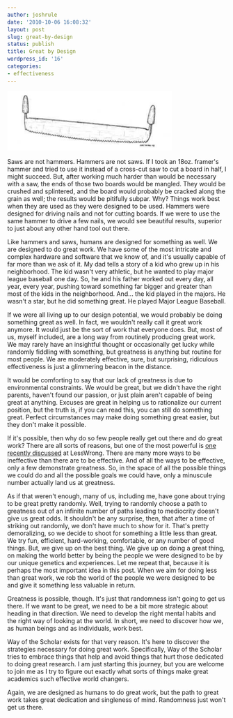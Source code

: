 ```yaml
---
author: joshrule
date: '2010-10-06 16:08:32'
layout: post
slug: great-by-design
status: publish
title: Great by Design
wordpress_id: '16'
categories:
- effectiveness
---
```


![image from fullchisel.com][1]

Saws are not hammers. Hammers are not saws. If I took an 18oz. framer's hammer
and tried to use it instead of a cross-cut saw to cut a board in half, I might
succeed. But, after working much harder than would be necessary with a saw,
the ends of those two boards would be mangled. They would be crushed and
splintered, and the board would probably be cracked along the grain as well;
the results would be pitifully subpar. Why? Things work best when they are
used as they were designed to be used. Hammers were designed for driving nails
and not for cutting boards. If we were to use the same hammer to drive a few
nails, we would see beautiful results, superior to just about any other hand
tool out there.

Like hammers and saws, humans are designed for something as well. We are
designed to do great work. We have some of the most intricate and complex
hardware and software that we know of, and it's usually capable of far more
than we ask of it. My dad tells a story of a kid who grew up in his
neighborhood. The kid wasn't very athletic, but he wanted to play major league
baseball one day. So, he and his father worked out every day, all year, every
year, pushing toward something far bigger and greater than most of the kids in
the neighborhood. And... the kid played in the majors. He wasn't a star, but
he did something great. He played Major League Baseball.

If we were all living up to our design potential, we would probably be doing
something great as well. In fact, we wouldn't really call it great work
anymore. It would just be the sort of work that everyone does. But, most of
us, myself included, are a long way from routinely producing great work. We
may rarely have an insightful thought or occasionally get lucky while randomly
fiddling with something, but greatness is anything but routine for most
people. We are moderately effective, sure, but surprising, ridiculous
effectiveness is just a glimmering beacon in the distance.

It would be comforting to say that our lack of greatness is due to
environmental constraints. We would be great, but we didn't have the right
parents, haven't found our passion, or just plain aren't capable of being
great at anything. Excuses are great in helping us to rationalize our current
position, but the truth is, if you can read this, you can still do something
great. Perfect circumstances may make doing something great easier, but they
don't make it possible.

If it's possible, then why do so few people really get out there and do great
work? There are all sorts of reasons, but one of the most powerful is [one
recently discussed][2] at LessWrong. There are many more ways to be
ineffective than there are to be effective. And of all the ways to be
effective, only a few demonstrate greatness. So, in the space of all the
possible things we could do and all the possible goals we could have, only a
minuscule number actually land us at greatness.

As if that weren't enough, many of us, including me, have gone about trying to
be great pretty randomly. Well, trying to randomly choose a path to greatness
out of an infinite number of paths leading to mediocrity doesn't give us great
odds. It shouldn't be any surprise, then, that after a time of striking out
randomly, we don't have much to show for it. That's pretty demoralizing, so we
decide to shoot for something a little less than great. We try fun, efficient,
hard-working, comfortable, or any number of good things. But, we give up on
the best thing. We give up on doing a great thing, on making the world better
by being the people we were designed to be by our unique genetics and
experiences. Let me repeat that, because it is perhaps the most important idea
in this post. When we aim for doing less than great work, we rob the world of
the people we were designed to be and give it something less valuable in
return.

Greatness is possible, though. It's just that randomness isn't going to get us
there. If we want to be great, we need to be a bit more strategic about
heading in that direction. We need to develop the right mental habits and the
right way of looking at the world. In short, we need to discover how we, as
human beings and as individuals, work best.

Way of the Scholar exists for that very reason. It's here to discover the
strategies necessary for doing great work. Specifically, Way of the Scholar
tries to embrace things that help and avoid things that hurt those dedicated
to doing great research. I am just starting this journey, but you are welcome
to join me as I try to figure out exactly what sorts of things make great
academics such effective world changers.

Again, we are designed as humans to do great work, but the path to great work
takes great dedication and singleness of mind. Randomness just won't get us
there.

[1]: /a/2010-10-06-great-by-design/moxon-whip-saw1.png (image from fullchisel.com)
[2]: http://lesswrong.com/lw/2p5/humans_are_not_automatically_strategic/
